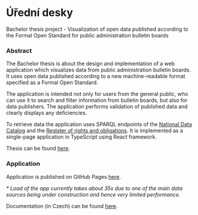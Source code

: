 # Úřední desky

Bachelor thesis project - Visualization of open data published according to the Formal Open Standard for public administration bulletin boards

### Abstract

The Bachelor thesis is about the design and implementation of a web application which visualizes data from public administration bulletin boards. It uses open data published according to a new machine-readable format specified as a Formal Open Standard.

The application is intended not only for users from the general public, who can use it to search and filter information from bulletin boards, but also for data publishers. The application performs validation of published data and clearly displays any deficiencies.

To retrieve data the application uses SPARQL endpoints of the [National Data Catalog](https://data.gov.cz/english/) and the [Register of rights and obligations](https://www.szrcr.cz/cs/registr-prav-a-povinnosti). It is implemented as a single-page application in TypeScript using React framework.

Thesis can be found [here](https://github.com/bliakher/thesis_text).

### Application

Application is published on GitHub Pages [here](https://bliakher.github.io/uredni_desky/).

*\* Load of the app currently takes about 35s due to one of the main data sources being under construction and hence very limited performance.*

Documentation (in Czech) can be found [here](https://bliakher.github.io/uredni_desky_docs/).

